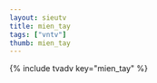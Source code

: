 ```yaml
--- 
layout: sieutv
title: mien_tay
tags: ["vntv"]
thumb: mien_tay
---
```

{% include tvadv key="mien_tay" %}
